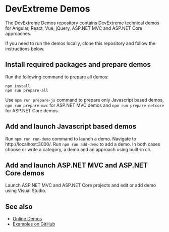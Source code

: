 # DevExtreme Demos
 
The DevExtreme Demos repository contains DevExtreme technical demos for Angular, React, Vue, jQuery, ASP.NET MVC and ASP.NET Core approaches.

If you need to run the demos locally, clone this repository and follow the instructions below.

## Install required packages and prepare demos

Run the following command to prepare all demos:
 
```
npm install
npm run prepare-all
```
Use `npm run prepare-js` command to prepare only Javascript based demos, `npm run prepare-mvc` for ASP.NET MVC demos and `npm run prepare-netcore` for ASP.NET Core demos.

## Add and launch Javascript based demos

Run `npm run run-demo` command to launch a demo. Navigate to http://localhost:3000/. 
Run `npm run add-demo` to add a demo. In both cases choose or write a category, a demo and an approach using built-in cli.

## Add and launch ASP.NET MVC and ASP.NET Core demos

Launch ASP.NET MVC and ASP.NET Core projects and edit or add demo using Visual Studio.

## See also
- [Online Demos](https://js.devexpress.com/Demos/)
- [Examples on GitHub](https://github.com/DevExpress/DevExtreme-examples)

